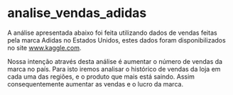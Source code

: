 # analise_vendas_adidas
 A análise apresentada abaixo foi feita utilizando dados de vendas feitas pela marca Adidas no Estados Unidos, estes dados foram disponibilizados no site www.kaggle.com.

Nossa intenção através desta análise é aumentar o número de vendas da marca no país. Para isto iremos analisar o histórico de vendas da loja em cada uma das regiões, e o produto que mais está saindo. Assim consequentemente aumentar as vendas e o lucro da marca.
